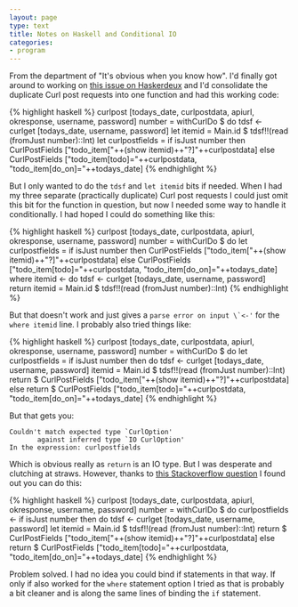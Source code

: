 ```yaml
---
layout: page
type: text
title: Notes on Haskell and Conditional IO
categories: 
- program
---
```

From the department of "It's obvious when you know how". I'd finally got around to working on [this issue on Haskerdeux](https://github.com/atomicules/HaskerDeux/issues/1) and I'd consolidate the duplicate Curl post requests into one function and had this working code:

{% highlight haskell %}
curlpost [todays_date, curlpostdata, apiurl, okresponse, username, password] number = withCurlDo $ do
	tdsf <- curlget [todays_date, username, password]
	let itemid = Main.id $ tdsf!!(read (fromJust number)::Int)
	let curlpostfields = if isJust number
		then CurlPostFields ["todo_item["++(show itemid)++"?]"++curlpostdata]
		else CurlPostFields ["todo_item[todo]="++curlpostdata, "todo_item[do_on]="++todays_date]
{% endhighlight %} 

But I only wanted to do the `tdsf` and `let itemid` bits if needed. When I had my three separate (practically duplicate) Curl post requests I could just omit this bit for the function in question, but now I needed some way to handle it conditionally. I had hoped I could do something like this:

{% highlight haskell %}
curlpost [todays_date, curlpostdata, apiurl, okresponse, username, password] number = withCurlDo $ do
	let curlpostfields = if isJust number
		then CurlPostFields ["todo_item["++(show itemid)++"?]"++curlpostdata]
		else CurlPostFields ["todo_item[todo]="++curlpostdata, "todo_item[do_on]="++todays_date]
		where itemid <- do
			tdsf <- curlget [todays_date, username, password]
			return itemid = Main.id $ tdsf!!(read (fromJust number)::Int)
{% endhighlight %}

But that doesn't work and just gives a ``parse error on input \`<-'`` for the `where itemid` line. I probably also tried things like:
		
{% highlight haskell %}
curlpost [todays_date, curlpostdata, apiurl, okresponse, username, password] number = withCurlDo $ do
	let curlpostfields = if isJust number
		then do 
			tdsf <- curlget [todays_date, username, password]
			itemid = Main.id $ tdsf!!(read (fromJust number)::Int)
			return $ CurlPostFields ["todo_item["++(show itemid)++"?]"++curlpostdata]
		else return $ CurlPostFields ["todo_item[todo]="++curlpostdata, "todo_item[do_on]="++todays_date]
{% endhighlight %}

But that gets you:

	Couldn't match expected type `CurlOption'
		   against inferred type `IO CurlOption'
	In the expression: curlpostfields

Which is obvious really as `return` is an IO type. But I was desperate and clutching at straws. However, thanks to [this Stackoverflow question](http://stackoverflow.com/questions/9216940/get-input-and-pass-variable-from-an-if-statement-with-haskell) I found out you can do this:

{% highlight haskell %}
curlpost [todays_date, curlpostdata, apiurl, okresponse, username, password] number = withCurlDo $ do
	curlpostfields <- if isJust number
		then do
			tdsf <- curlget [todays_date, username, password]
			let itemid = Main.id $ tdsf!!(read (fromJust number)::Int)
			return $ CurlPostFields ["todo_item["++(show itemid)++"?]"++curlpostdata]
		else return $ CurlPostFields ["todo_item[todo]="++curlpostdata, "todo_item[do_on]="++todays_date]
{% endhighlight %}

Problem solved. I had no idea you could bind if statements in that way. If only if also worked for the `where` statement option I tried as that is probably a bit cleaner and is along the same lines of binding the `if` statement.
